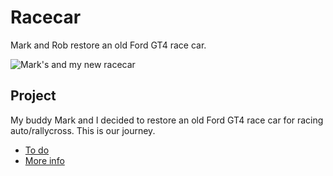 Racecar
=======

Mark and Rob restore an old Ford GT4 race car.

![Mark's and my new racecar](https://lh6.googleusercontent.com/-xAenEAC2G3M/T_FBkL3jVTI/AAAAAAAADv8/UtnV9G8Xmto/s852/288217_10151854992950456_880997145_o.jpg)

Project
-------
My buddy Mark and I decided to restore an old Ford GT4 race car for racing auto/rallycross. This is our journey.

- [To do](//robatron/racecar/issues)
- [More info](//robatron/racecar/wiki)